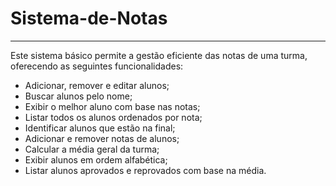 # Sistema-de-Notas
---

Este sistema básico permite a gestão eficiente das notas de uma turma, oferecendo as seguintes funcionalidades:

* Adicionar, remover e editar alunos;
* Buscar alunos pelo nome;
* Exibir o melhor aluno com base nas notas;
* Listar todos os alunos ordenados por nota;
* Identificar alunos que estão na final;
* Adicionar e remover notas de alunos;
* Calcular a média geral da turma;
* Exibir alunos em ordem alfabética;
* Listar alunos aprovados e reprovados com base na média.
